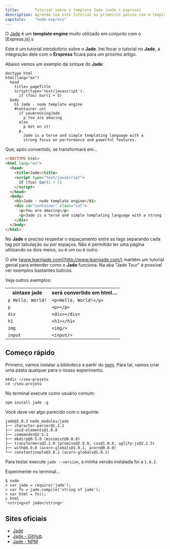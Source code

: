 ```yaml
---
title:       Tutorial sobre o template Jade (node + express)
description: Aprenda com este tutorial os primeiros passos com o template Jade (express.js)
capitulo:    "node-express"
---
```


O [Jade]() é um __template engine__ muito utilizado em conjunto com o [Express.js].s

Este é um tutorial introdutório sobre o __Jade__. Irei focar o tutorial no __Jade__, a integração dele com o  __Erxpress__
ficará para um próximo artigo.

Abaixo vemos um exemplo da sintaxe do __Jade__:

```jade
doctype html
html(lang="en")
  head
    title= pageTitle
    script(type='text/javascript').
      if (foo) bar(1 + 5)
  body
    h1 Jade - node template engine
    #container.col
      if youAreUsingJade
        p You are amazing
      else
        p Get on it!
      p.
        Jade is a terse and simple templating language with a
        strong focus on performance and powerful features.
```

Que, após convertido, se transformará em...

```html
<!DOCTYPE html>
<html lang="en">
  <head>
    <title>Jade</title>
    <script type="text/javascript">
      if (foo) bar(1 + 5)
    </script>
  </head>
  <body>
    <h1>Jade - node template engine</h1>
    <div id="container" class="col">
      <p>You are amazing</p>
      <p>Jade is a terse and simple templating language with a strong focus on performance and powerful features.</p>
    </div>
  </body>
</html>
```

No __Jade__ é preciso respeitar o espaçamento entre as tags separando cada tag por tabulação ou por espaços. Não é permitido
ter uma página utilizando os dois meios, ou é um ou é outro.

O site [www.learnjade.com](http://www.learnjade.com/) mantém um tutorial genial para entender como o
__Jade__ funciona. Na aba "Jade Tour" é possível ver exemplos bastantes lúdicos.

Veja outros exemplos:

<table>
<tr>
    <th>sintaxe jade</th><th>será convertido em html....</th>
</tr>
<tr>
    <td><code>p Hello, World!</code></td><td><code>&lt;p&gt;Hello, World!&lt;/p&gt;</code></td>
</tr>
<tr>
    <td><code>p</code></td><td><code>&lt;p&gt;&lt;/p&gt;</code></td>
</tr>
<tr>
    <td><code>div</code></td><td><code>&lt;div&gt;&lt;/div&gt;</code></td>
</tr>
<tr>
    <td><code>h1</code></td><td><code>&lt;h1&gt;&lt;/h1&gt;</code></td>
</tr>
<tr>
    <td><code>img</code></td><td><code>&lt;img/&gt;</code></td>
</tr>
<tr>
    <td><code>input</code></td><td><code>&lt;input/&gt;</code></td>
</tr>
</table>



Começo rápido
---

Primeiro, vamos instalar a biblioteca a partir do [npm](/linux/instalando-npm/). Para tal, vamos criar uma pasta qualquer
para o nosso experimento.

    mkdir ~/seu-projeto
    cd ~/seu-projeto

No terminal execute como usuário comum:

    npm install jade -g

Você deve ver algo parecido com o seguinte.

    jade@1.8.2 node_modules/jade
    ├── character-parser@1.2.1
    ├── void-elements@1.0.0
    ├── commander@2.5.1
    ├── mkdirp@0.5.0 (minimist@0.0.8)
    ├── transformers@2.1.0 (promise@2.0.0, css@1.0.8, uglify-js@2.2.5)
    ├── with@4.0.0 (acorn-globals@1.0.1, acorn@0.8.0)
    └── constantinople@3.0.1 (acorn-globals@1.0.1)

Para testar execute `jade --version`, a minha versão instalada foi a `1.8.2`.

Experimente no terminal...

    $ node
    > var jade = require('jade');
    > var fn = jade.compile('string of jade');
    > var html = fn();
    > html
    '<string>of jade</string>'



Sites oficiais
---

- [Jade](http://jade-lang.com/)
- [Jade - GitHub](https://github.com/jadejs/jade)
- [Jade - NPM](https://www.npmjs.com/package/jade)